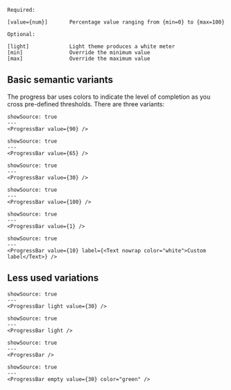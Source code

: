 ```code
Required:

[value={num}]       Percentage value ranging from {min=0} to {max=100}

Optional:

[light]             Light theme produces a white meter
[min]               Override the minimum value
[max]               Override the maximum value

```

## Basic semantic variants

The progress bar uses colors to indicate the level of completion as you cross pre-defined thresholds. There are three variants:

```react|span-2
showSource: true
---
<ProgressBar value={90} />
```

```react|span-2
showSource: true
---
<ProgressBar value={65} />
```

```react|span-2
showSource: true
---
<ProgressBar value={30} />
```

```react|span-2
showSource: true
---
<ProgressBar value={100} />
```

```react|span-2
showSource: true
---
<ProgressBar value={1} />
```

```react|span-2
showSource: true
---
<ProgressBar value={10} label={<Text nowrap color="white">Custom label</Text>} />
```

## Less used variations

```react|span-2,dark
showSource: true
---
<ProgressBar light value={30} />
```
```react|span-2,dark
showSource: true
---
<ProgressBar light />
```
```react|span-2
showSource: true
---
<ProgressBar />
```

```react|span-2
showSource: true
---
<ProgressBar empty value={30} color="green" />
```
